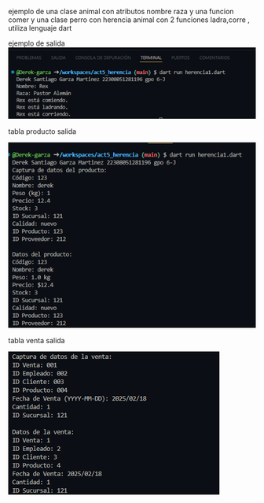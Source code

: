 ejemplo de una clase animal con atributos nombre raza y una funcion comer y una clase perro con herencia animal con 2 funciones ladra,corre , utiliza lenguaje dart

ejemplo de salida
![alt text](image.png)


tabla producto salida


![alt text](image-1.png)


tabla venta salida


![alt text](image-2.png)